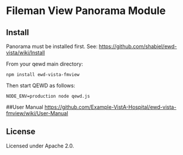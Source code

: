 # Fileman View Panorama Module## InstallPanorama must be installed first. See: https://github.com/shabiel/ewd-vista/wiki/InstallFrom your qewd main directory:```npm install ewd-vista-fmview```Then start QEWD as follows:```NODE_ENV=production node qewd.js```##User Manualhttps://github.com/Example-VistA-Hospital/ewd-vista-fmview/wiki/User-Manual## LicenseLicensed under Apache 2.0.